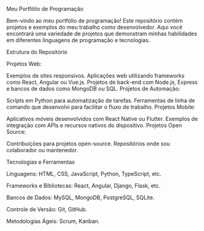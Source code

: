  Meu Portfólio de Programação
 
Bem-vindo ao meu portfólio de programação! Este repositório contém projetos e exemplos do meu trabalho como desenvolvedor. Aqui você encontrará uma variedade de projetos que demonstram minhas habilidades em diferentes linguagens de programação e tecnologias.

Estrutura do Repositório

Projetos Web:

Exemplos de sites responsivos.
Aplicações web utilizando frameworks como React, Angular ou Vue.js.
Projetos de back-end com Node.js, Express e bancos de dados como MongoDB ou SQL.
Projetos de Automação:

Scripts em Python para automatização de tarefas.
Ferramentas de linha de comando que desenvolvi para facilitar o fluxo de trabalho.
Projetos Mobile:

Aplicativos móveis desenvolvidos com React Native ou Flutter.
Exemplos de integração com APIs e recursos nativos do dispositivo.
Projetos Open Source:

Contribuições para projetos open-source.
Repositórios onde sou colaborador ou mantenedor.

Tecnologias e Ferramentas

Linguagens: HTML, CSS, JavaScript, Python, TypeScript, etc.

Frameworks e Bibliotecas: React, Angular, Django, Flask, etc.

Bancos de Dados: MySQL, MongoDB, PostgreSQL, SQLite.

Controle de Versão: Git, GitHub.

Metodologias Ágeis: Scrum, Kanban.
